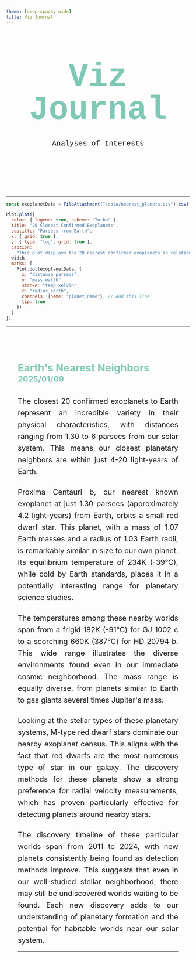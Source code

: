 ```yaml
---
theme: [deep-space, wide]
title: Viz Journal
---
```

<head>

</head>

<body>

  <div class="hero">
    <h1>Viz Journal</h1>
    <h2>Analyses of Interests</h2>
  </div>


---

```js
const exoplanetData = FileAttachment("/data/nearest_planets.csv").csv({typed: true})
```

```js
Plot.plot({
  color: { legend: true, scheme: "Turbo" },
  title: "20 Closest Confirmed Exoplanets",
  subtitle: "Parsecs from Earth",
  x: { grid: true },
  y: { type: "log", grid: true },
  caption:
    "This plot displays the 20 nearest confirmed exoplanets in relation to Earth. The distance shown is in parsecs (~3.26 light-years or 19 trillion miles). We visualize the exoplanets using their mass relative to Earth.",
  width,
  marks: [
    Plot.dot(exoplanetData, {
      x: "distance_parsecs",
      y: "mass_earth",
      stroke: "temp_kelvin",
      r: "radius_earth",
      channels: {name: "planet_name"}, // Add this line
      tip: true
    })
  ]
})
```
---


<article class="chart-analysis">
<header>
<div>
<h3>Earth's Nearest Neighbors</h3>
<h4>2025/01/09</h4>
</div>
</header>

<p>
  The closest 20 confirmed exoplanets to Earth represent an incredible variety in their physical characteristics, with distances ranging from 1.30 to 6 parsecs from our solar system. This means our closest planetary neighbors are within just 4-20 light-years of Earth.
</p>
<p>
  Proxima Centauri b, our nearest known exoplanet at just 1.30 parsecs (approximately 4.2 light-years) from Earth, orbits a small red dwarf star. This planet, with a mass of 1.07 Earth masses and a radius of 1.03 Earth radii, is remarkably similar in size to our own planet. Its equilibrium temperature of 234K (-39°C), while cold by Earth standards, places it in a potentially interesting range for planetary science studies.
</p>
<p>
  The temperatures among these nearby worlds span from a frigid 182K (-91°C) for GJ 1002 c to a scorching 660K (387°C) for HD 20794 b. This wide range illustrates the diverse environments found even in our immediate cosmic neighborhood. The mass range is equally diverse, from planets similar to Earth to gas giants several times Jupiter's mass.
</p>
<p>
  Looking at the stellar types of these planetary systems, M-type red dwarf stars dominate our nearby exoplanet census. This aligns with the fact that red dwarfs are the most numerous type of star in our galaxy. The discovery methods for these planets show a strong preference for radial velocity measurements, which has proven particularly effective for detecting planets around nearby stars.
</p>
<p>
  The discovery timeline of these particular worlds span from 2011 to 2024, with new planets consistently being found as detection methods improve. This suggests that even in our well-studied stellar neighborhood, there may still be undiscovered worlds waiting to be found. Each new discovery adds to our understanding of planetary formation and the potential for habitable worlds near our solar system.
</p>

---


</article>

</body>

<style>

.hero {
  display: flex;
  flex-direction: column;
  align-items: center;
  font-family: Consolas, Menlo, Monaco, 'Courier New', monospace;
  margin: 4rem 0 8rem;
  text-wrap: balance;
  text-align: center;
}

.hero h1 {
  margin: 1rem 0;
  padding: 1rem 0;
  max-width: none;
  font-size: 14vw;
  font-weight: 900;
  line-height: 1;
  color: #7fc8b6;
}

.hero h2 {
  margin: 0;
  max-width: 34em;
  font-size: 20px;
  font-style: initial;
  font-weight: 500;
  line-height: 1.5;
  color: var(--theme-foreground-muted);
}

a[href] {
  color: #7fc8b6;
}

.chart-analysis {
  margin: 4rem auto;
  max-width: 90%;
  padding: 2rem;
  border-top: 1px solid var(--theme-foreground-muted);
}

.chart-analysis header {
  margin-bottom: 2rem;
}

.chart-analysis h3 {
  text-align: left;
  display: block;
  margin: 0;
  font-size: 28px;
  color: #7fc8b6;
}

.chart-analysis h4 {
  text-align: left;
  display: block;
  margin: 0;
  font-size: 22px;
  color: #7fc8b6;
}

.chart-analysis p {
  text-align: justify;
  margin: 1.5rem 0;
  font-size: 20px;
  text-wrap: balance;
  color: var(--theme-foreground-muted);
  line-height: 1.6;
  hyphens: auto;
}

.chart-analysis p:first-of-type {
  margin-top: 0;
}

.chart-analysis p:last-of-type {
  margin-bottom: 0;
}

@media (min-width: 640px) {
  .hero h1 {
    font-size: 90px;
  }
  
  .chart-analysis {
    max-width: 70ch;
  }
}

</style>
